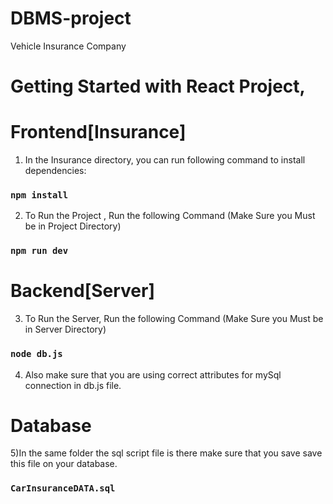 # DBMS-project
Vehicle Insurance Company 
# Getting Started with  React Project,

# Frontend[Insurance]
1) In the Insurance directory, you can run following command to install dependencies:

### `npm install`

2) To Run the Project , Run the following Command (Make Sure you Must be in Project Directory)

### `npm run dev`

# Backend[Server]
3) To Run the Server, Run the following Command (Make Sure you Must be in Server Directory)

### `node db.js`

4) Also make sure that you are using correct attributes for mySql connection in db.js file.

# Database
5)In the same folder the sql script file is there make sure that you save save this file on your database.
### `CarInsuranceDATA.sql`

  
 



